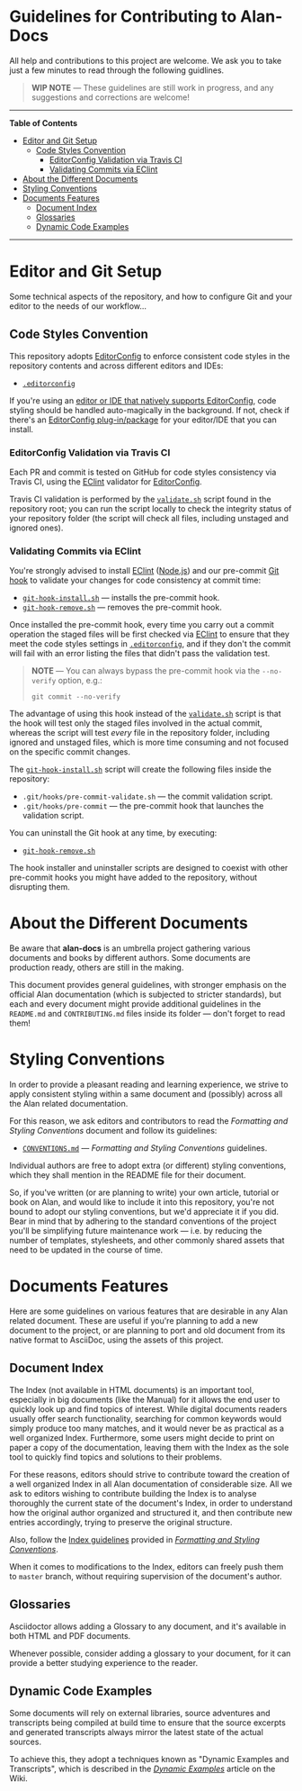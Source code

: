# Guidelines for Contributing to Alan-Docs

All help and contributions to this project are welcome.
We ask you to take just a few minutes to read through the following guidlines.

> __WIP NOTE__ — These guidelines are still work in progress, and any suggestions and corrections are welcome!

-----

**Table of Contents**

<!-- MarkdownTOC autolink="true" bracket="round" autoanchor="false" lowercase="only_ascii" uri_encoding="true" levels="1,2,3" -->

- [Editor and Git Setup](#editor-and-git-setup)
    - [Code Styles Convention](#code-styles-convention)
        - [EditorConfig Validation via Travis CI](#editorconfig-validation-via-travis-ci)
        - [Validating Commits via EClint](#validating-commits-via-eclint)
- [About the Different Documents](#about-the-different-documents)
- [Styling Conventions](#styling-conventions)
- [Documents Features](#documents-features)
    - [Document Index](#document-index)
    - [Glossaries](#glossaries)
    - [Dynamic Code Examples](#dynamic-code-examples)

<!-- /MarkdownTOC -->

-----

# Editor and Git Setup

Some technical aspects of the repository, and how to configure Git and your editor to the needs of our workflow...

## Code Styles Convention

This repository adopts [EditorConfig] to enforce consistent code styles in the repository contents and across different editors and IDEs:

- [`.editorconfig`][.editorconfig]

If you're using an [editor or IDE that natively supports EditorConfig], code styling should be handled auto-magically in the background.
If not, check if there's an [EditorConfig plug-in/package] for your editor/IDE that you can install.

### EditorConfig Validation via Travis CI

Each PR and commit is tested on GitHub for code styles consistency via Travis CI, using the [EClint] validator for [EditorConfig].

Travis CI validation is performed by the [`validate.sh`][validate.sh] script found in the repository root; you can run the script locally to check the integrity status of your repository folder (the script will check all files, including unstaged and ignored ones).

### Validating Commits via EClint

You're strongly advised to install [EClint] ([Node.js]) and our pre-commit [Git hook] to validate your changes for code consistency at commit time:

- [`git-hook-install.sh`][git-hook-install.sh] — installs the pre-commit hook.
- [`git-hook-remove.sh`][git-hook-remove.sh] — removes the pre-commit hook.

Once installed the pre-commit hook, every time you carry out a commit operation the staged files will be first checked via [EClint] to ensure that they meet the code styles settings in [`.editorconfig`][.editorconfig], and if they don't the commit will fail with an error listing the files that didn't pass the validation test.

> **NOTE** — You can always bypass the pre-commit hook via the `--no-verify` option, e.g.:
>
> ```
> git commit --no-verify
> ```

The advantage of using this hook instead of the [`validate.sh`][validate.sh] script is that the hook will test only the staged files involved in the actual commit, whereas the script will test _every_ file in the repository folder, including ignored and unstaged files, which is more time consuming and not focused on the specific commit changes.

The [`git-hook-install.sh`][git-hook-install.sh] script will create the following files inside the repository:

- `.git/hooks/pre-commit-validate.sh` — the commit validation script.
- `.git/hooks/pre-commit` — the pre-commit hook that launches the validation script.

You can uninstall the Git hook at any time, by executing:

- [`git-hook-remove.sh`][git-hook-remove.sh]

The hook installer and uninstaller scripts are designed to coexist with other pre-commit hooks you might have added to the repository, without disrupting them.

# About the Different Documents

Be aware that __alan-docs__ is an umbrella project gathering various documents and books by different authors.
Some documents are production ready, others are still in the making.

This document provides general guidelines, with stronger emphasis on the official Alan documentation (which is subjected to stricter standards), but each and every document might provide additional guidelines in the `README.md` and `CONTRIBUTING.md` files inside its folder — don't forget to read them!

# Styling Conventions

In order to provide a pleasant reading and learning experience, we strive to apply consistent styling within a same document and (possibly) across all the Alan related documentation.

For this reason, we ask editors and contributors to read the _Formatting and Styling Conventions_ document and follow its guidelines:

- [`CONVENTIONS.md`][CONVENTIONS] — _Formatting and Styling Conventions_ guidelines.

Individual authors are free to adopt extra (or different) styling conventions, which they shall mention in the README file for their document.

So, if you've written (or are planning to write) your own article, tutorial or book on Alan, and would like to include it into this repository, you're not bound to adopt our styling conventions, but we'd appreciate it if you did.
Bear in mind that by adhering to the standard conventions of the project you'll be simplifying future maintenance work — i.e. by reducing the number of templates, stylesheets, and other commonly shared assets that need to be updated in the course of time.


# Documents Features

Here are some guidelines on various features that are desirable in any Alan related document.
These are useful if you're planning to add a new document to the project, or are planning to port and old document from its native format to AsciiDoc, using the assets of this project.

## Document Index

The Index (not available in HTML documents) is an important tool, especially in big documents (like the Manual) for it allows the end user to quickly look up and find topics of interest.
While digital documents readers usually offer search functionality, searching for common keywords would simply produce too many matches, and it would never be as practical as a well organized Index.
Furthermore, some users might decide to print on paper a copy of the documentation, leaving them with the Index as the sole tool to quickly find topics and solutions to their problems.

For these reasons, editors should strive to contribute toward the creation of a well organized Index in all Alan documentation of considerable size.
All we ask to editors wishing to contribute building the Index is to analyse thoroughly the current state of the document's Index, in order to understand how the original author organized and structured it, and then contribute new entries accordingly, trying to preserve the original structure.

Also, follow the [Index guidelines] provided in _[Formatting and Styling Conventions]_.

When it comes to modifications to the Index, editors can freely push them to `master` branch, without requiring supervision of the document's author.

## Glossaries

Asciidoctor allows adding a Glossary to any document, and it's available in both HTML and PDF documents.

Whenever possible, consider adding a glossary to your document, for it can provide a better studying experience to the reader.

## Dynamic Code Examples

Some documents will rely on external libraries, source adventures and transcripts being compiled at build time to ensure that the source excerpts and generated transcripts always mirror the latest state of the actual sources.

To achieve this, they adopt a techniques known as "Dynamic Examples and Transcripts", which is described in the _[Dynamic Examples]_ article on the Wiki.


<!-----------------------------------------------------------------------------
                               REFERENCE LINKS
------------------------------------------------------------------------------>

[Git hook]: https://git-scm.com/book/en/v2/Customizing-Git-Git-Hooks "Learn more about Git hooks"

<!-- tools and services -->

[EClint]: https://www.npmjs.com/package/eclint "EClint page at NPM"
[EditorConfig]: https://editorconfig.org "Learn more about EditorConfig on its official website"
[Node.js]: https://nodejs.org "Visit Node.js website"

[editor or IDE that natively supports EditorConfig]: https://editorconfig.org/#pre-installed "Check if your editor/IDE supports EditorConfig"
[EditorConfig plug-in/package]: https://editorconfig.org/#download "List of EditorConfig plug-ins for various editors and IDEs"

<!-- Project Files ----------------------------------------------------------->

[CONVENTIONS]: ./CONVENTIONS.md "Read the 'Formatting and Styling Conventions' guidelines adopted in Alan-Docs"

[.editorconfig]: ./.editorconfig "View EditorConfig settings"
[git-hook-install.sh]: ./git-hook-install.sh "View Git hook installer script"
[git-hook-remove.sh]: ./git-hook-remove.sh "View Git hook uninstaller script"
[validate.sh]: ./validate.sh "View source script for code style validation"

<!-- Guidelines Links -------------------------------------------------------->

[Formatting and Styling Conventions]: ./CONVENTIONS.md "Read the 'Formatting and Styling Conventions' guidelines adopted in Alan-Docs"

[Index guidelines]: ./CONVENTIONS.md#the-index

<!-- Wiki -->

[Dynamic Examples]: https://github.com/alan-if/alan-docs/wiki/Dynamic-Examples "Wiki Page: Dynamic Examples"

<!-- EOF -->
